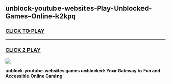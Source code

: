 
## unblock-youtube-websites-Play-Unblocked-Games-Online-k2kpq
<h3>
<a href="https://premium76.site?title=unblock-youtube-websites&ref=25A">CLICK TO PLAY</a></h3>
<hr>

<h3>
<a href="https://premium76.site?title=unblock-youtube-websites&ref=25A">CLICK 2 PLAY</a>
  
</h3>

<a href="https://premium76.site?title=unblock-youtube-websites&ref=25A"><img src="https://clearcache.store/games.png"></a>


**unblock-youtube-websites games unblocked: Your Gateway to Fun and Accessible Online Gaming**
